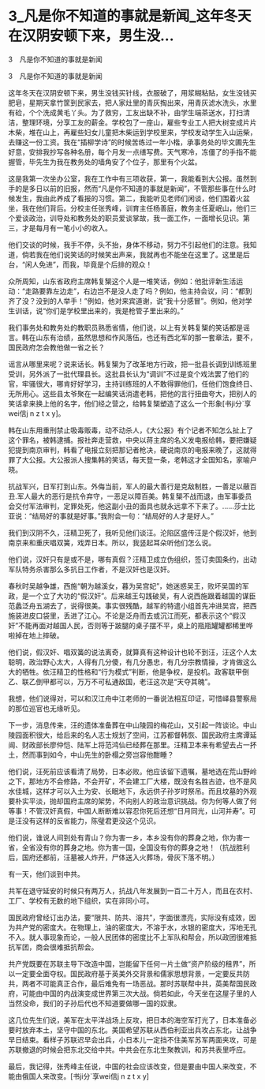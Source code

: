 # 3_凡是你不知道的事就是新闻_这年冬天在汉阴安顿下来，男生没...

3　凡是你不知道的事就是新闻

3　凡是你不知道的事就是新闻

这年冬天在汉阴安顿下来，男生没钱买针线，衣服破了，用浆糊粘贴，女生没钱买肥皂，星期天拿竹筐到民家去，把人家灶里的青灰掏出来，用青灰滤水洗头，水里有硷，个个洗成黄毛丫头。为了救穷，工友出缺不补，由学生端茶送水，打扫清洁，整理环境，分享工友的薪金。学校包了一座山，雇些专业工人把大树变成片片木柴，堆在山上，再雇些妇女儿童把木柴运到学校里来，学校发动学生入山运柴，去赚这一份工资。我在“插柳学诗”的时候苦练过一年小楷，承事务处的毕文圃先生好意，安排我抄写各种名册，每个月发一点缮写费。天气寒冷，冻僵了的手指不能握管，毕先生为我在教务处的墙角安了个位子，那里有个火盆。

这是我第一次坐办公室，我在工作中有三项收获，第一，我能看到大公报。虽然到手的是多日以前的旧报，然而“凡是你不知道的事就是新闻”，不管那些事在什么时候发生，我由此养成了看报的习惯。第二，我能听见老师们闲谈，他们围着火盆坐，我在他们背后。分校主任张秀峰，训育主任杨善庭，教务主任夏岷山，他们三个爱谈政治，训导处和教务处的职员爱谈掌故，我一面工作，一面增长见识。第三，才是每月有一笔小小的收入。

他们交谈的时候，我手不停，头不抬，身体不移动，努力不引起他们的注意。我知道，倘若我在他们说笑话的时候笑出声来，我就再也不能坐在这里了。这里是后台，“闲人免进”，而我，毕竟是个后排的观众！

众所周知，山东省政府主席韩复榘这个人是一堆笑话，例如：他批评新生活运动：“走路要靠左边走”，右边岂不是没人走了吗？例如，他主持会议，问：“都到齐了没？没到的人举手！”例如，他对来宾道谢，说“我十分感冒”。例如，他对学生训话，说“你们是学校里出来的，我是枪管子里出来的。”

我们事务处和教务处的教职员熟悉省情，他们说，以上有关韩复榘的笑话都是谣言。韩在山东有治绩，虽然思想和作风落伍，也还有西北军的那一套章法，要不，国民政府怎会教他做一省之长？

谣言从哪里来呢？说来话长。韩复榘为了改革地方行政，把一批县长调到训练班里受训，另外派了一批代理县长。这批县长认为“调训”不过是变个戏法罢了他们的官，牢骚很大，哪肯好好学习，主持训练班的人不敢得罪他们，任他们饱食终日、无所用心。这些县太爷聚在一起编笑话消遣老韩，把他的言行扭曲夸大，把别人的笑话拿来换上他的名字，他们经之营之，给韩复榘塑造了这么一个形象[书ji分`享wei信j n z t x y]。

韩在山东用重刑禁止吸毒贩毒，动不动杀人，《大公报》有个记者不知怎么扯上了这个罪名，被韩逮捕。报社奔走营救，中央以蒋主席的名义发电报给韩，要把嫌疑犯提到南京审判，韩看了电报立刻把那记者枪决，硬说南京的电报来晚了，这就得罪了大公报。大公报派人搜集韩的笑话，每天登一条，老韩这才全国知名，家喻户晓。

抗战军兴，日军打到山东。外侮当前，军人的最大善行是克敌制胜，一善足以蔽百丑.军人最大的恶行是抗令弃守，一恶足以障百美。韩复榘不战而退，由军事委员会交付军法审判，定罪处死，他这副小丑的面具也就永远拿不下来了。……莎士比亚说：“结局好的事就是好事。”我附会一句：“结局好的人才是好人。”

我们到汉阴不久，汪精卫死了，我听见他们谈汪。沦陷区盛传汪是个假汉奸，他到南京来和重庆唱双簧，戏弄日本。所以，我竖起耳朵听他们怎么说。

他们说，汉奸只有是或不是，哪有真假？汪精卫成立伪组织，签订卖国条约，出动军队特务杀害那么多抗日工作者，不是汉奸也是汉奸。

春秋时吴越争雄，西施“朝为越溪女，暮为吴宫妃”，她迷惑吴王，败坏吴国的军政，是一个立了大功的“假汉奸”。后来越王勾践破吴，有人说西施跟着越国的谋臣范蠡泛舟五湖去了，说得很美。事实很残酷，越军的特遣小组首先冲进吴宫，把西施装进皮口袋里，丢进了江心。不论是泛舟而去或沉江而死，都表示这个“假汉奸”不能再面对越国人民，否则等于跛腿的桌子摆不平，桌上的瓶瓶罐罐都稀里哗啦掉在地上摔破。

他们说，假汉奸、唱双簧的说法离奇，就算真有这种设计也轮不到汪，汪这个人太聪明，政治野心太大，人得有几分傻，有几分愚忠，有几分宗教情操，才肯做这么大的牺牲。依汪精卫的性格和“行为模式”判断，他是争权，是投机。政客联甲倒乙、联乙倒甲都可以，万万不可私通敌国，老汪这次是“天夺其魄”。

我想，他们说得对，可以和汉江舟中江老师的一番说法相互印证，可惜峄县警察局的那位巡官也无缘听见。

下一步，消息传来，汪的遗体准备葬在中山陵园的梅花山，又引起一阵谈论。中山陵园面积很大，给后来的名人志士规划了空间，江苏都督韩恢、国民政府主席谭延闿、财政部长廖仲恺、陆军上将范鸿仙已经葬在那里。汪精卫本来有希望去占一抔土，然而事到如今，中山先生的卧榻之旁岂容他酣睡？

他们说，汪死前应该看清了局势，日本必败。他应该留下遗嘱，墓地选在荒山野岭之下，那地方不会修路，不会开矿，不会建工厂大楼，既没有名胜古迹，也不是风水佳城，这样才可以入土为安、长眠地下，永远供子孙岁时祭吊。而且坟墓的外观要朴实平淡，抛却国府主席的架势，不向别人的政治意识挑战。你为何等人做了何等事！不管汉奸真假，中国人断断难以容忍你死后还想“日月同光，山河并寿”。可是汪没有这样的反省能力，陈璧君更没这个见识。

他们说，谁说人间到处有青山？你为害一乡，本乡没有你的葬身之地，你为害一省，全省没有你的葬身之地。你为害一国，全国没有你的葬身之地！（抗战胜利后，国府还都前，汪墓被人炸开，尸体送入火葬场，骨灰下落不明。）

有一天，他们谈到中共。

共军在退守延安的时候只有两万人，抗战八年发展到一百二十万人，而且在农村、工厂、学校有无数的地下组织，实在非同小可。

国民政府曾经订出办法，要“限共、防共、溶共”，字面很漂亮，实际没有成效，因为共产党的密度大。在物理上，油的密度大，不溶于水，水银的密度大，泻地无孔不入。就人事现象而论，一般人民团体的密度比不上军队和帮会，所以政团很难抵抗军团，商会很难抵抗帮会。

共产党既要在苏联主导下改造中国，岂能留下任何一片土做“资产阶级的租界”，所以一定要全面夺权。国民政府基于英美外交背景和儒家思想背景，一定要反共防共，两者不可能真正合作，最后难免有一场恶战。那时苏联帮中共，英美帮国民政府，可能由中国的内战演变成世界第三次大战。倘若如此，今天坐在这屋子里的人当然没命，我们的子孙后代也不知道要做哪一国的奴隶。

这几位先生们说，美军在太平洋战场上反攻，把日本的海空军打光了，日本准备必要时放弃本土，坚守中国的东北。美国希望苏联从西伯利亚出兵攻占东北，让战争早日结束。看样子苏联迟早会出兵，小日本儿一定挡不住美军苏军两面夹攻，可是苏联撤退的时候会把东北交给中共。中共会在东北生聚教训，和苏共表里呼应。

最后，我记得，张秀峰主任说，中国的社会应该改变，但是要由中国人来改变，不能由俄国人来改变。[书ji分`享wei信j n z t x y]